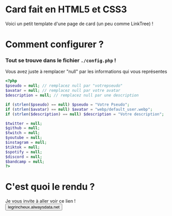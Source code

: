 # Card fait en HTML5 et CSS3
Voici un petit template d'une page de card (un peu comme LinkTree) !

# Comment configurer ?
### Tout se trouve dans le fichier `./config.php` !
Vous avez juste à remplacer "null" par les informations qui vous représentes
```php
<?php
$pseudo = null; // remplacez null par "votrepseudo"
$avatar = null; // remplacez null par votre avatar
$description = null; // remplacez null par une description

if (strlen($pseudo) == null) $pseudo = "Votre Pseudo";
if (strlen($avatar) == null) $avatar = "webp/default_user.webp";
if (strlen($description) == null) $description = "Votre description";

$twitter = null;
$github = null;
$twitch = null;
$youtube = null;
$instagram = null;
$tiktok = null;
$spotify = null;
$discord = null;
$bandcamp = null;
?>
```

# C'est quoi le rendu ?
Je vous invite à aller voir ce lien !<br>
<a href="https://legrincheux.alwaysdata.net" target="_blank"><button>legrincheux.alwaysdata.net</button></a>
